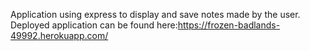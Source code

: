 Application using express to display and save notes made by the user. Deployed application can be found here:https://frozen-badlands-49992.herokuapp.com/
